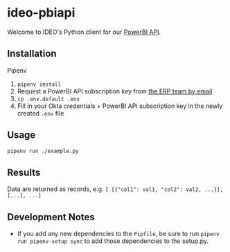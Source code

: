 # ideo-pbiapi

Welcome to IDEO's Python client for our [PowerBI API](https://apim-bimodel-prod.developer.azure-api.net/api-details#api=powerbi-model-v1).

## Installation

Pipenv

1. `pipenv install`
2. Request a PowerBI API subscription key from [the ERP team by email](mailto:erp@ideo.com)
3. `cp .env.default .env`
4. Fill in your Okta credentials + PowerBI API subscription key in the newly created `.env` file

## Usage

```sh
pipenv run ./example.py
```

## Results

Data are returned as records, e.g. `[ [{"col1": val1, "col2": val2, ...}], [...], ...]`

## Development Notes

* If you add any new dependencies to the `Pipfile`, be sure to run `pipenv run pipenv-setup sync` to add those dependencies to the setup.py.
